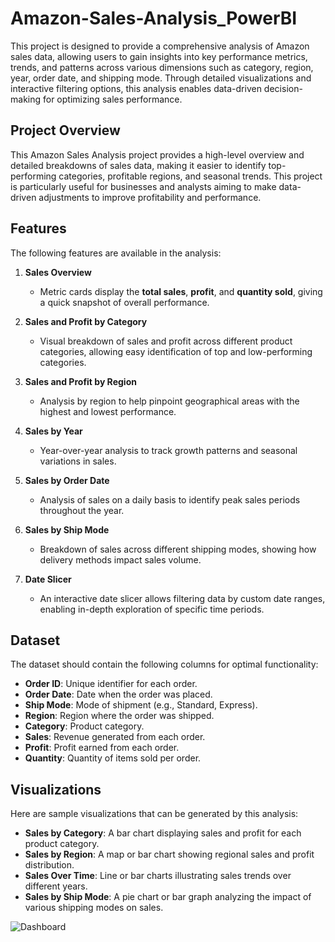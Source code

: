 # Amazon-Sales-Analysis_PowerBI

This project is designed to provide a comprehensive analysis of Amazon sales data, allowing users to gain insights into key performance metrics, trends, and patterns across various dimensions such as category, region, year, order date, and shipping mode. Through detailed visualizations and interactive filtering options, this analysis enables data-driven decision-making for optimizing sales performance.

## Project Overview

This Amazon Sales Analysis project provides a high-level overview and detailed breakdowns of sales data, making it easier to identify top-performing categories, profitable regions, and seasonal trends. This project is particularly useful for businesses and analysts aiming to make data-driven adjustments to improve profitability and performance.

## Features

The following features are available in the analysis:

1. **Sales Overview**  
   - Metric cards display the **total sales**, **profit**, and **quantity sold**, giving a quick snapshot of overall performance.

2. **Sales and Profit by Category**  
   - Visual breakdown of sales and profit across different product categories, allowing easy identification of top and low-performing categories.

3. **Sales and Profit by Region**  
   - Analysis by region to help pinpoint geographical areas with the highest and lowest performance.

4. **Sales by Year**  
   - Year-over-year analysis to track growth patterns and seasonal variations in sales.

5. **Sales by Order Date**  
   - Analysis of sales on a daily basis to identify peak sales periods throughout the year.

6. **Sales by Ship Mode**  
   - Breakdown of sales across different shipping modes, showing how delivery methods impact sales volume.

7. **Date Slicer**  
   - An interactive date slicer allows filtering data by custom date ranges, enabling in-depth exploration of specific time periods.

## Dataset

The dataset should contain the following columns for optimal functionality:

- **Order ID**: Unique identifier for each order.
- **Order Date**: Date when the order was placed.
- **Ship Mode**: Mode of shipment (e.g., Standard, Express).
- **Region**: Region where the order was shipped.
- **Category**: Product category.
- **Sales**: Revenue generated from each order.
- **Profit**: Profit earned from each order.
- **Quantity**: Quantity of items sold per order.

## Visualizations

Here are sample visualizations that can be generated by this analysis:

- **Sales by Category**: A bar chart displaying sales and profit for each product category.
- **Sales by Region**: A map or bar chart showing regional sales and profit distribution.
- **Sales Over Time**: Line or bar charts illustrating sales trends over different years.
- **Sales by Ship Mode**: A pie chart or bar graph analyzing the impact of various shipping modes on sales.

![Dashboard](https://github.com/user-attachments/assets/6083b6cb-be44-44d6-9b7e-407c5407197d)
